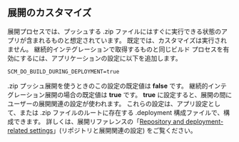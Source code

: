 ## <a name="deployment-customization"></a>展開のカスタマイズ

展開プロセスでは、プッシュする .zip ファイルにはすぐに実行できる状態のアプリが含まれるものと想定されています。 既定では、カスタマイズは実行されません。 継続的インテグレーションで取得するものと同じビルド プロセスを有効にするには、アプリケーションの設定に以下を追加します。

    SCM_DO_BUILD_DURING_DEPLOYMENT=true 

.zip プッシュ展開を使うときのこの設定の既定値は **false** です。 継続的インテグレーション展開の場合の既定値は **true** です。 **true** に設定すると、展開の間にユーザーの展開関連の設定が使われます。 これらの設定は、アプリ設定として、または .zip ファイルのルートに存在する .deployment 構成ファイルで、構成できます。 詳しくは、展開リファレンスの「[Repository and deployment-related settings](https://github.com/projectkudu/kudu/wiki/Configurable-settings#repository-and-deployment-related-settings)」(リポジトリと展開関連の設定) をご覧ください。